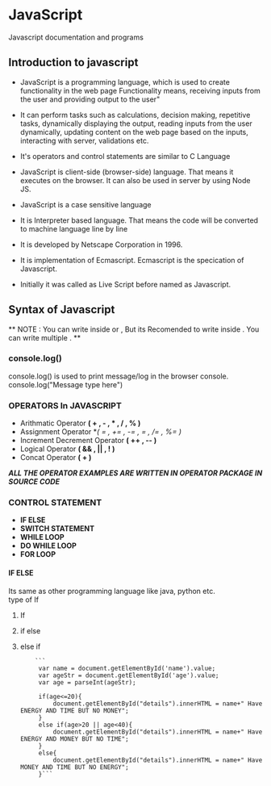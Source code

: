 # JavaScript
Javascript documentation and programs  
  
## Introduction to javascript   

* JavaScript is a programming language, which is used to create functionality in the web page
Functionality means, receiving inputs from the user and providing output to the user"  
  
* It can perform tasks such as calculations, decision making, repetitive tasks, dynamically displaying
the output, reading inputs from the user dynamically, updating content on the web page based on
the inputs, interacting with server, validations etc.  

* It's operators and control statements are similar to C Language 

* JavaScript is client-side (browser-side) language. That means it executes on the browser. It can also  be used in server by using Node JS.  

* JavaScript is a case sensitive language  

* It is Interpreter based language. That means the code will be converted to machine language line by line  
* It is developed by Netscape Corporation in 1996.  
* It is implementation of Ecmascript. Ecmascript is the specication of Javascript.  
* Initially it was called as Live Script before named as Javascript.  

## Syntax of Javascript  
<script type "text/javascript">  
// Your Javascript codes are here  
</script>  
  
** NOTE : You can write <script> </script> inside <head> or <body>, But its Recomended to write inside <body>  </body> . You can write multiple  <Script> </script>. **  
  
### console.log()  
console.log() is used to print message/log in the browser console.  
console.log("Message type here")  
  
### OPERATORS In JAVASCRIPT   
* Arithmatic Operator **( + , - , * , / , % )**  
* Assignment Operator **( = , += , -= , *= , /= , %= )**  
* Increment Decrement Operator **( ++ , -- )** 
* Logical Operator **( && , || , ! )**  
* Concat Operator **( + )**  

***ALL THE OPERATOR EXAMPLES ARE WRITTEN IN OPERATOR PACKAGE IN SOURCE CODE***  

### CONTROL STATEMENT  
* **IF ELSE**  
* **SWITCH STATEMENT**  
* **WHILE LOOP**  
* **DO WHILE LOOP**  
* **FOR LOOP**   
  
#### IF ELSE  
Its same as other programming language like java, python etc.  
type of If  
1. If  
2. if else    
3. else if  


           ```
            var name = document.getElementById('name').value;  
            var ageStr = document.getElementById('age').value;
            var age = parseInt(ageStr);

            if(age<=20){
                document.getElementById("details").innerHTML = name+" Have ENERGY AND TIME BUT NO MONEY";
            }
            else if(age>20 || age<40){
                document.getElementById("details").innerHTML = name+" Have ENERGY AND MONEY BUT NO TIME";
            }
            else{
                document.getElementById("details").innerHTML = name+" Have MONEY AND TIME BUT NO ENERGY";
            }```


